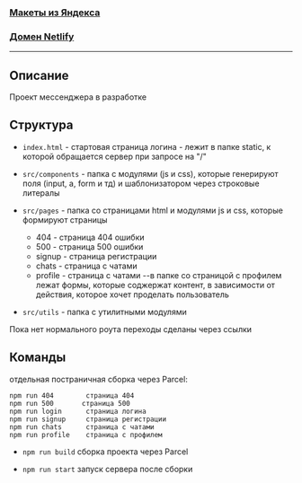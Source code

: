 ### [Макеты из Яндекса](https://www.figma.com/file/24EUnEHGEDNLdOcxg7ULwV/Chat)

### [Домен Netlify](https://festive-allen-5ecf6b.netlify.app)

---

## Описание

Проект мессенджера в разработке

## Структура

- `index.html` - стартовая страница логина - лежит в папке static, к которой обращается сервер при запросе на "/"

- `src/components` - папка с модулями (js и css), которые генерируют поля (input, a, form и тд) и шаблонизатором через строковые литералы
- `src/pages` - папка со страницами html и модулями js и css, которые формируют страницы
	- 404 - страница 404 ошибки
	- 500 - страница 500 ошибки
	- signup - страница регистрации
	- chats - страница с чатами
	- profile - страница с чатами
    --в папке со страницой с профилем лежат формы, которые соджержат контент, в зависимости от действия, которое хочет проделать пользователь
- `src/utils` - папка с утилитными модулями

Пока нет нормального роута переходы сделаны через ссылки

## Команды

отдельная постраничная сборка через Parcel:

	npm run 404        страница 404
	npm run 500       страница 500
	npm run login      страница логина
	npm run signup     страница регистрации
	npm run chats      страница с чатами
	npm run profile    страница с профилем

- `npm run build`        сборка проекта через Parcel

- `npm run start`       запуск сервера после сборки